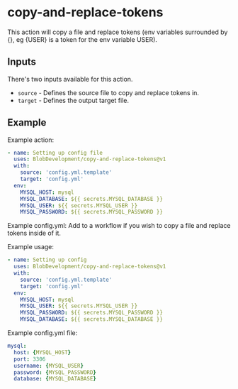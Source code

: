 # copy-and-replace-tokens

This action will copy a file and replace tokens (env variables surrounded by {}, eg {USER} is a token for the env variable USER).

## Inputs

There's two inputs available for this action.
* `source` - Defines the source file to copy and replace tokens in.
* `target` - Defines the output target file.

## Example
Example action:
```yaml
- name: Setting up config file
  uses: BlobDevelopment/copy-and-replace-tokens@v1
  with:
    source: 'config.yml.template'
    target: 'config.yml'
  env:
    MYSQL_HOST: mysql
    MYSQL_DATABASE: ${{ secrets.MYSQL_DATABASE }}
    MYSQL_USER: ${{ secrets.MYSQL_USER }}
    MYSQL_PASSWORD: ${{ secrets.MYSQL_PASSWORD }}
```

Example config.yml:
Add to a workflow if you wish to copy a file and replace tokens inside of it.

Example usage:
```yaml
- name: Setting up config
  uses: BlobDevelopment/copy-and-replace-tokens@v1
  with:
    source: 'config.yml.template'
    target: 'config.yml'
  env:
    MYSQL_HOST: mysql
    MYSQL_USER: ${{ secrets.MYSQL_USER }}
    MYSQL_PASSWORD: ${{ secrets.MYSQL_PASSWORD }}
    MYSQL_DATABASE: ${{ secrets.MYSQL_DATABASE }}
```

Example config.yml file:
```yaml
mysql:
  host: {MYSQL_HOST}
  port: 3306
  username: {MYSQL_USER}
  password: {MYSQL_PASSWORD}
  database: {MYSQL_DATABASE}
```
